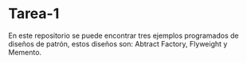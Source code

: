 # Tarea-1
En este repositorio se puede encontrar tres ejemplos programados de diseños de patrón, estos diseños son: Abtract Factory, Flyweight y Memento.
